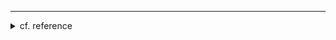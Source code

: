 


---
<details>
<summary>cf. reference</summary>

- https://redis.io/docs/latest/develop/data-types/streams/
- https://kingjakeu.github.io/page2/
- https://splendidlolli.tistory.com/762

</details>